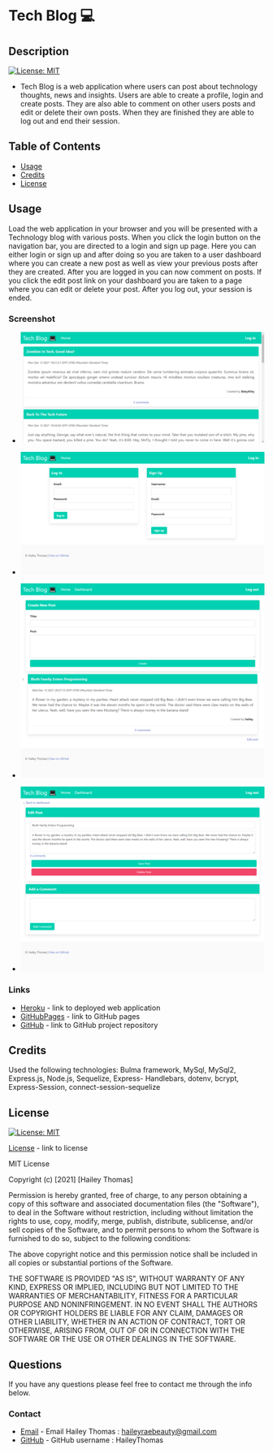 # Tech Blog 💻

## Description
[![License: MIT](https://img.shields.io/badge/License-MIT-yellow.svg)](https://opensource.org/licenses/MIT)

- Tech Blog is a web application where users can post about technology thoughts, news and insights. Users are able to create a profile, login and create posts. They are also able to comment on other users posts and edit or delete their own posts. When they are finished they are able to log out and end their session.

## Table of Contents

* [Usage](#usage)
* [Credits](#credits)
* [License](#license)

## Usage

Load the web application in your browser and you will be presented with a Technology blog with various posts. When you click the login button on the navigation bar, you are directed to a login and sign up page. Here you can either login or sign up and after doing so you are taken to a user dashboard where you can create a new post as well as view your previous posts after they are created. After you are logged in you can now comment on posts. If you click the edit post link on your dashboard you are taken to a page where you can edit or delete your post. After you log out, your session is ended.

### Screenshot

- ![Screenshot1](./public/assets/screenshot1.png)

- ![Screenshot2](./public/assets/screenshot2.png)

- ![Screenshot3](./public/assets/screenshot3.png)

- ![Screenshot4](./public/assets/screenshot4.png)

### Links

* [Heroku](https://shrouded-anchorage-40186.herokuapp.com/) - link to deployed web application
* [GitHubPages](https://haileythomas.github.io/tech-blog/) - link to GitHub pages
* [GitHub](https://github.com/HaileyThomas/tech-blog) - link to GitHub project repository

## Credits

Used the following technologies: Bulma framework, MySql, MySql2, Express.js, Node.js, Sequelize, Express- Handlebars, dotenv, bcrypt, Express-Session, connect-session-sequelize

## License
[![License: MIT](https://img.shields.io/badge/License-MIT-yellow.svg)](https://opensource.org/licenses/MIT)

[License](https://opensource.org/licenses/MIT) - link to license


MIT License

Copyright (c) [2021] [Hailey Thomas]

Permission is hereby granted, free of charge, to any person obtaining a copy
of this software and associated documentation files (the "Software"), to deal
in the Software without restriction, including without limitation the rights
to use, copy, modify, merge, publish, distribute, sublicense, and/or sell
copies of the Software, and to permit persons to whom the Software is
furnished to do so, subject to the following conditions:

The above copyright notice and this permission notice shall be included in all
copies or substantial portions of the Software.

THE SOFTWARE IS PROVIDED "AS IS", WITHOUT WARRANTY OF ANY KIND, EXPRESS OR
IMPLIED, INCLUDING BUT NOT LIMITED TO THE WARRANTIES OF MERCHANTABILITY,
FITNESS FOR A PARTICULAR PURPOSE AND NONINFRINGEMENT. IN NO EVENT SHALL THE
AUTHORS OR COPYRIGHT HOLDERS BE LIABLE FOR ANY CLAIM, DAMAGES OR OTHER
LIABILITY, WHETHER IN AN ACTION OF CONTRACT, TORT OR OTHERWISE, ARISING FROM,
OUT OF OR IN CONNECTION WITH THE SOFTWARE OR THE USE OR OTHER DEALINGS IN THE
SOFTWARE.

## Questions

If you have any questions please feel free to contact me through the info below.

### Contact

* [Email](mailto:haileyraebeauty@gmail.com) - Email Hailey Thomas : haileyraebeauty@gmail.com
* [GitHub](https://github.com/HaileyThomas) - GitHub username : HaileyThomas


